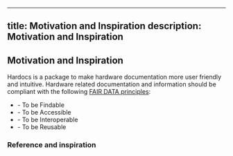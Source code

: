 
---
title: Motivation and Inspiration
description: Motivation and Inspiration
---


Motivation and Inspiration
--------------------------

Hardocs is a package to make hardware documentation more user friendly and intuitive. Hardware related documentation and information should be compliant with the following [FAIR DATA principles](https://www.force11.org/group/fairgroup/fairprinciples):

*   \- To be Findable
*   \- To be Accessible
*   \- To be Interoperable
*   \- To be Reusable

### Reference and inspiration
    